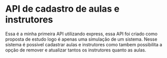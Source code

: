 # API de cadastro de aulas e instrutores

Essa é a minha primeira API utilizando express, essa API foi criado como proposta de estudo logo é apenas uma simulação de um sistema. Nesse sistema é possivel cadastrar aulas e instrutores como tambem possibilita a opção de remover e atualizar tantos os instrutores quanto as aulas.